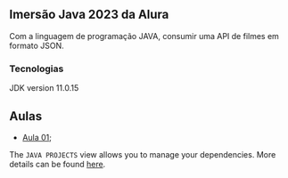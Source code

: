 ## Imersão Java 2023 da Alura

Com a linguagem de programação JAVA, consumir uma API de filmes em formato JSON.

### Tecnologias

JDK version 11.0.15

## Aulas

* [Aula 01](); 

The `JAVA PROJECTS` view allows you to manage your dependencies. More details can be found [here](https://github.com/microsoft/vscode-java-dependency#manage-dependencies).
